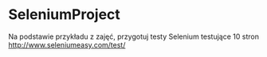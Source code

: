 # SeleniumProject
Na podstawie przykładu z zajęć, przygotuj testy Selenium testujące 10 stron http://www.seleniumeasy.com/test/ 
